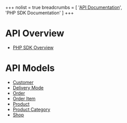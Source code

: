+++
nolist = true
breadcrumbs = [
	'<a href="/apidocs/">API&nbsp;Documentation</a>',
	'PHP&nbsp;SDK&nbsp;Documentation'
]
+++

# API Overview

* [PHP SDK Overview](overview/)

# API Models

* [Customer](models/customer/)
* [Delivery Mode](models/delivery-mode/)
* [Order](models/order/)
* [Order Item](models/order-item/)
* [Product](models/product/)
* [Product Category](models/product-category/)
* [Shop](models/shop/)
